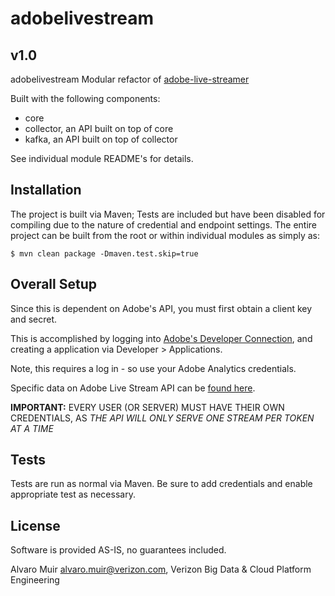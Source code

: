 # adobelivestream
## v1.0

adobelivestream Modular refactor of [adobe-live-streamer](https://onestash.verizon.com/users/v603497/repos/adobe-live-streamer/browse)

Built with the following components:

 * core
 * collector, an API built on top of core
 * kafka, an API built on top of collector

See individual module README's for details.

## Installation

The project is built via Maven; Tests are included but have been disabled for compiling due to the nature of credential 
and endpoint settings. The entire project can be built from the root or within individual modules as simply as:
                      
```$ mvn clean package -Dmaven.test.skip=true```

## Overall Setup

Since this is dependent on Adobe's API, you must first obtain a client key and secret.

This is accomplished by logging into [Adobe's Developer Connection](https://marketing.adobe.com/developer), and creating a application via Developer > Applications. 

Note, this requires a log in - so use your Adobe Analytics credentials.

Specific data on Adobe Live Stream API can be [found here](https://marketing.adobe.com/developer/documentation/analytics-live-stream/overview-1).

**IMPORTANT:** EVERY USER (OR SERVER) MUST HAVE THEIR OWN CREDENTIALS, AS *THE API WILL ONLY SERVE ONE STREAM PER TOKEN AT A TIME*

## Tests

Tests are run as normal via Maven. Be sure to add credentials and enable appropriate test as necessary.

## License

Software is provided AS-IS, no guarantees included.


Alvaro Muir <alvaro.muir@verizon.com>, Verizon Big Data & Cloud Platform Engineering